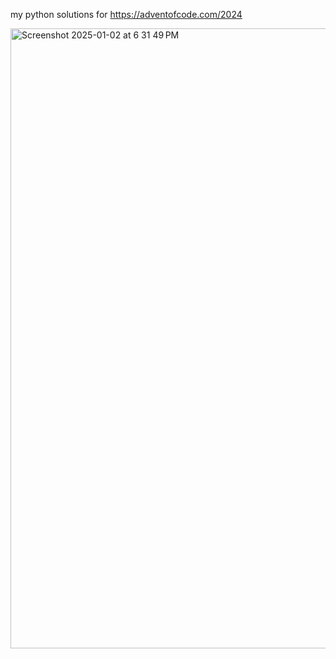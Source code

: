 my python solutions for https://adventofcode.com/2024

<img width="992" alt="Screenshot 2025-01-02 at 6 31 49 PM" src="https://github.com/user-attachments/assets/8b5502b6-9f82-488b-8400-721401922ce6" />
